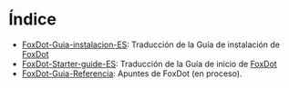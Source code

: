 # Índice

 - [FoxDot-Guia-instalacion-ES](https://github.com/rubentr/FoxDot-Starter-Guide-ES/blob/master/FoxDot-Guia-instalacion-ES.md): Traducción de la Guía de instalación de [FoxDot](http://foxdot.org/)  
 - [FoxDot-Starter-guide-ES](https://github.com/rubentr/FoxDot-Starter-Guide-ES/blob/master/FoxDot-Starter-guide-ES.md): Traducción de la Guía de inicio de [FoxDot](http://foxdot.org/) 
 - [FoxDot-Guia-Referencia](https://github.com/rubentr/FoxDot-Starter-Guide-ES/blob/master/FoxDot-Guia-Referencia.md): Apuntes de FoxDot (en proceso).